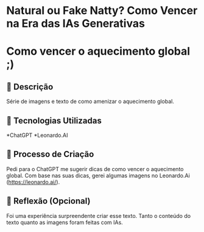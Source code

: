# Natural ou Fake Natty? Como Vencer na Era das IAs Generativas

# Como vencer o aquecimento global ;)

## 📒 Descrição
Série de imagens e texto de como amenizar o aquecimento global. 

## 🤖 Tecnologias Utilizadas

*ChatGPT
*Leonardo.AI

## 🧐 Processo de Criação
Pedi para o ChatGPT me sugerir dicas de como vencer o aquecimento global. Com base nas suas dicas, gerei algumas imagens no Leonardo.Ai (https://leonardo.ai/).


## 💭 Reflexão (Opcional)
Foi uma experiência surpreendente criar esse texto. Tanto o conteúdo do texto quanto as imagens foram feitas com IAs. 

